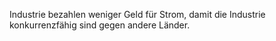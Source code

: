 Industrie bezahlen weniger Geld für Strom, damit die Industrie konkurrenzfähig sind gegen andere Länder.


